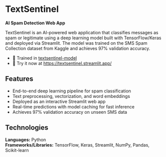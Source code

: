 # TextSentinel  
**AI Spam Detection Web App**

TextSentinel is an AI-powered web application that classifies messages as spam or legitimate using a deep learning model built with TensorFlow/Keras and deployed via Streamlit. The model was trained on the SMS Spam Collection dataset from Kaggle and achieves 97% validation accuracy.

- 🧪 Trained in [textsentinel-model](https://github.com/sanjitmukesh/textsentinel-model)
- 🚀 Try it now at https://textsentinel.streamlit.app/


## Features
- End-to-end deep learning pipeline for spam classification  
- Text preprocessing, vectorization, and word embeddings  
- Deployed as an interactive Streamlit web app  
- Real-time predictions with model caching for fast inference  
- Achieves 97% validation accuracy on unseen SMS data  


## Technologies
**Languages:** Python  
**Frameworks/Libraries:** TensorFlow, Keras, Streamlit, NumPy, Pandas, Scikit-learn  

